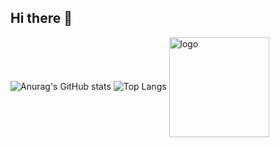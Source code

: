 ## Hi there 👋
![Anurag's GitHub stats](https://github-readme-stats.vercel.app/api?username=yinx0004&show_icons=true&theme=radical)
![Top Langs](https://github-readme-stats.vercel.app/api/top-langs/?username=yinx0004&layout=compact)
<img src="https://github-profile-trophy.vercel.app/?username=yinx0004&theme=flat&column=7&margin-w=10" alt="logo" height="160" align="center" />
<!--
**yinx0004/yinx0004** is a ✨ _special_ ✨ repository because its `README.md` (this file) appears on your GitHub profile.

Here are some ideas to get you started:

- 🔭 I’m currently working on ...
- 🌱 I’m currently learning ...
- 👯 I’m looking to collaborate on ...
- 🤔 I’m looking for help with ...
- 💬 Ask me about ...
- 📫 How to reach me: ...
- 😄 Pronouns: ...
- ⚡ Fun fact: ...
-->

